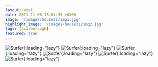 ```yaml
---
layout: post
date: 2021-11-06 15:01:35 +0300
image: '/images/house31/img1.jpg'
highlight_image: '/images/house31/img2.jpg'
tags: [Scarborough]
featured: true
---
```


![Surfer]({{site.baseurl}}/images/house31/img3.jpg){:loading="lazy"}
![Surfer]({{site.baseurl}}/images/house31/img4.jpg){:loading="lazy"}
![Surfer]({{site.baseurl}}/images/house31/img5.jpg){:loading="lazy"}
![Surfer]({{site.baseurl}}/images/house31/img6.jpg){:loading="lazy"}
![Surfer]({{site.baseurl}}/images/house31/img7.jpg){:loading="lazy"}
![Surfer]({{site.baseurl}}/images/house31/img8.jpg){:loading="lazy"} 